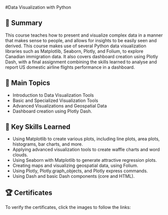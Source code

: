 #Data Visualization with Python
## 📄 Summary
This course teaches how to present and visualize complex data in a manner that makes sense to people, and allows for insights to be easily seen and derived. This course makes use of several Python data visualization libraries such as Matplotlib, Seaborn, Plotly, and Folium, to explore Canadian immigration data. It also covers dashboard creation using Plotly Dash, with a final assignment combining the skills learned to analyse and report US domestic airline flights performance in a dashboard.

## 📑 Main Topics
* Introduction to Data Visualization Tools
* Basic and Specialized Visualization Tools
* Advanced Visualizations and Geospatial Data
* Dashboard creation using Plotly Dash.

## 🔑 Key Skills Learned
* Using Matplotlib to create various plots, including line plots, area plots, histograms, bar charts, and more.
* Applying advanced visualization tools to create waffle charts and word clouds.
* Using Seaborn with Matplotlib to generate attractive regression plots.
* Creating maps and visualizing geospatial data, using Folium.
* Using Plotly, Plotly.graph_objects, and Plotly express commands.
* Using Dash and basic Dash components (core and HTML).

## 🏆 Certificates
To verify the certificates, click the images to follow the links:
